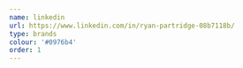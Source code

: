 ```yaml
---
name: linkedin
url: https://www.linkedin.com/in/ryan-partridge-08b7118b/
type: brands
colour: '#0976b4'
order: 1
---
```

